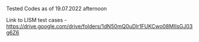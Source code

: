 Tested Codes as of 19.07.2022 afternoon

Link to LISM test cases - https://drive.google.com/drive/folders/1dN50mQ0uDlr1FUKCwo08MIIsGJ03g6Z6
